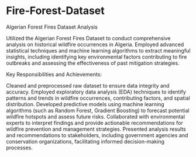 # Fire-Forest-Dataset
Algerian Forest Fires Dataset Analysis

Utilized the Algerian Forest Fires Dataset to conduct comprehensive analysis on historical wildfire occurrences in Algeria. Employed advanced statistical techniques and machine learning algorithms to extract meaningful insights, including identifying key environmental factors contributing to fire outbreaks and assessing the effectiveness of past mitigation strategies.

Key Responsibilities and Achievements:

Cleaned and preprocessed raw dataset to ensure data integrity and accuracy.
Employed exploratory data analysis (EDA) techniques to identify patterns and trends in wildfire occurrences, contributing factors, and spatial distribution.
Developed predictive models using machine learning algorithms (such as Random Forest, Gradient Boosting) to forecast potential wildfire hotspots and assess future risks.
Collaborated with environmental experts to interpret findings and provide actionable recommendations for wildfire prevention and management strategies.
Presented analysis results and recommendations to stakeholders, including government agencies and conservation organizations, facilitating informed decision-making processes.
